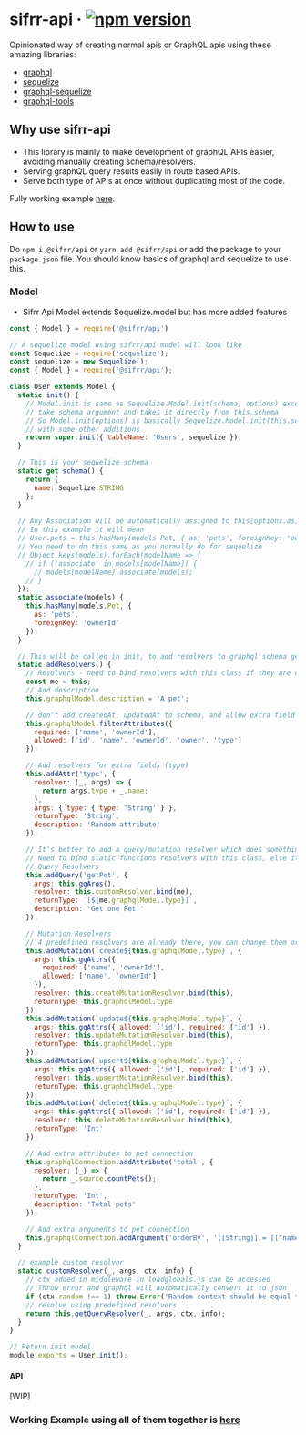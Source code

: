# sifrr-api · [![npm version](https://img.shields.io/npm/v/@sifrr/api.svg)](https://www.npmjs.com/package/@sifrr/api)

Opinionated way of creating normal apis or GraphQL apis using these amazing libraries:

-   [graphql](https://github.com/graphql/graphql-js)
-   [sequelize](https://github.com/sequelize/sequelize)
-   [graphql-sequelize](https://github.com/mickhansen/graphql-sequelize)
-   [graphql-tools](https://github.com/apollographql/graphql-tools)

## Why use sifrr-api

-   This library is mainly to make development of graphQL APIs easier, avoiding manually creating schema/resolvers.
-   Serving graphQL query results easily in route based APIs.
-   Serve both type of APIs at once without duplicating most of the code.

Fully working example [here](https://github.com/sifrr/sifrr-api-demo).

## How to use

Do `npm i @sifrr/api` or `yarn add @sifrr/api` or add the package to your `package.json` file.
You should know basics of graphql and sequelize to use this.

### Model

-   Sifrr Api Model extends Sequelize.model but has more added features

```js
const { Model } = require('@sifrr/api')

// A sequelize model using sifrr/api model will look like
const Sequelize = require('sequelize');
const sequelize = new Sequelize();
const { Model } = require('@sifrr/api');

class User extends Model {
  static init() {
    // Model.init is same as Sequelize.Model.init(schema, options) except it doesn't
    // take schema argument and takes it directly from this.schema
    // So Model.init(options) is basically Sequelize.Model.init(this.schema, options) under the hood
    // with some other additions
    return super.init({ tableName: 'Users', sequelize });
  }

  // This is your sequelize schema
  static get schema() {
    return {
      name: Sequelize.STRING
    };
  }

  // Any Association will be automatically assigned to this[options.as]
  // In this example it will mean
  // User.pets = this.hasMany(models.Pet, { as: 'pets', foreignKey: 'ownerId' });
  // You need to do this same as you normally do for sequelize
  // Object.keys(models).forEach(modelName => {
    // if ('associate' in models[modelName]) {
      // models[modelName].associate(models);
    // }
  });
  static associate(models) {
    this.hasMany(models.Pet, {
      as: 'pets',
      foreignKey: 'ownerId'
    });
  }

  // This will be called in init, to add resolvers to graphql schema generated
  static addResolvers() {
    // Resolvers - need to bind resolvers with this class if they are class function, else it won't work
    const me = this;
    // Add description
    this.graphqlModel.description = 'A pet';

    // don't add createdAt, updatedAt to schema, and allow extra field 'type'
    this.graphqlModel.filterAttributes({
      required: ['name', 'ownerId'],
      allowed: ['id', 'name', 'ownerId', 'owner', 'type']
    });

    // Add resolvers for extra fields (type)
    this.addAttr('type', {
      resolver: (_, args) => {
        return args.type + _.name;
      },
      args: { type: { type: 'String' } },
      returnType: 'String',
      description: 'Random attribute'
    });

    // It's better to add a query/mutation resolver which does something before and then calls predefined resolvers. like customResolver
    // Need to bind static functions resolvers with this class, else it won't work
    // Query Resolvers
    this.addQuery('getPet', {
      args: this.gqArgs(),
      resolver: this.customResolver.bind(me),
      returnType: `[${me.graphqlModel.type}]`,
      description: 'Get one Pet.'
    });

    // Mutation Resolvers
    // 4 predefined resolvers are already there, you can change them or add new, etc.
    this.addMutation(`create${this.graphqlModel.type}`, {
      args: this.gqAttrs({
        required: ['name', 'ownerId'],
        allowed: ['name', 'ownerId']
      }),
      resolver: this.createMutationResolver.bind(this),
      returnType: this.graphqlModel.type
    });
    this.addMutation(`update${this.graphqlModel.type}`, {
      args: this.gqAttrs({ allowed: ['id'], required: ['id'] }),
      resolver: this.updateMutationResolver.bind(this),
      returnType: this.graphqlModel.type
    });
    this.addMutation(`upsert${this.graphqlModel.type}`, {
      args: this.gqAttrs({ allowed: ['id'], required: ['id'] }),
      resolver: this.upsertMutationResolver.bind(this),
      returnType: this.graphqlModel.type
    });
    this.addMutation(`delete${this.graphqlModel.type}`, {
      args: this.gqAttrs({ allowed: ['id'], required: ['id'] }),
      resolver: this.deleteMutationResolver.bind(this),
      returnType: 'Int'
    });

    // Add extra attributes to pet connection
    this.graphqlConnection.addAttribute('total', {
      resolver: (_) => {
        return _.source.countPets();
      },
      returnType: 'Int',
      description: 'Total pets'
    });

    // Add extra arguments to pet connection
    this.graphqlConnection.addArgument('orderBy', '[[String]] = [["name", "ASC"]]');
  }

  // example custom resolver
  static customResolver(_, args, ctx, info) {
    // ctx added in middleware in loadglobals.js can be accessed
    // Throw error and graphql will automatically convert it to json
    if (ctx.random !== 1) throw Error('Random context should be equal to 1');
    // resolve using predefined resolvers
    return this.getQueryResolver(_, args, ctx, info);
  }
}

// Return init model
module.exports = User.init();
```

#### API

[WIP]

### Working Example using all of them together is [here](./test/public)
